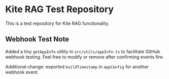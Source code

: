 # Kite RAG Test Repository
This is a test repository for Kite RAG functionality.

## Webhook Test Note
Added a tiny `getAppInfo` utility in `src/utils/appInfo.ts` to facilitate GitHub webhook testing. Feel free to modify or remove after confirming events fire.

Additional change: exported `buildTimestamp` in `appConfig` for another webhook event.



